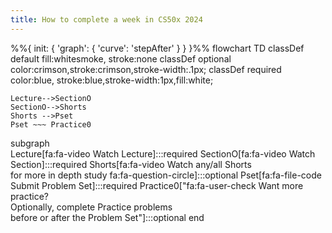 ```yaml
---
title: How to complete a week in CS50x 2024
---
```


%%{ init: { 'graph': { 'curve': 'stepAfter' } } }%%
flowchart TD
    classDef default fill:whitesmoke, stroke:none
    classDef optional color:crimson,stroke:crimson,stroke-width:.1px;
    classDef required color:blue, stroke:blue,stroke-width:1px,fill:white;

    Lecture-->SectionO
    SectionO-->Shorts
    Shorts -->Pset
    Pset ~~~ Practice0


subgraph  
Lecture[fa:fa-video Watch Lecture]:::required 
SectionO[fa:fa-video Watch Section]:::required
Shorts[fa:fa-video Watch any/all Shorts <br> for more in depth study fa:fa-question-circle]:::optional
Pset[fa:fa-file-code Submit Problem Set]:::required
Practice0["fa:fa-user-check Want more practice? <br> Optionally, complete Practice problems <br> before or after the Problem Set"]:::optional
end
